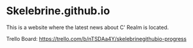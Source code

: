 # Skelebrine.github.io
This is a website where the latest news about C' Realm is located.

Trello Board: https://trello.com/b/nTSDAa4Y/skelebrinegithubio-progress
